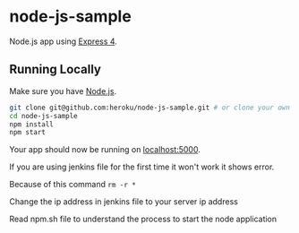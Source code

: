 # node-js-sample

Node.js app using [Express 4](http://expressjs.com/).

## Running Locally

Make sure you have [Node.js](http://nodejs.org/).

```sh
git clone git@github.com:heroku/node-js-sample.git # or clone your own fork
cd node-js-sample
npm install
npm start
```

Your app should now be running on [localhost:5000](http://localhost:5000/).

If you are using jenkins file for the first time it won't work it shows error.

Because of this command ```rm -r *``` 

Change the ip address in jenkins file to your server ip address

Read npm.sh file to understand the process to start the node application
